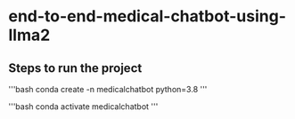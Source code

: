 # end-to-end-medical-chatbot-using-llma2

## Steps to run the project

'''bash
conda create -n medicalchatbot python=3.8
'''

'''bash
conda activate medicalchatbot
'''